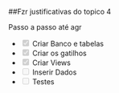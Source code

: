 ##Fzr justificativas do topico 4


Passo a passo até agr
- <input type="checkbox" disabled checked /> Criar Banco e tabelas
- <input type="checkbox" disabled checked /> Criar os gatilhos
- <input type="checkbox" disabled checked /> Criar Views
- <input type="checkbox" disabled  /> Inserir Dados
- <input type="checkbox" disabled  /> Testes





